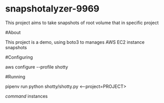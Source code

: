 # snapshotalyzer-9969
This project aims to take snapshots of root volume that in specific project

#About

This project is a demo, using boto3 to manages AWS EC2 instance snapshots

#Configuring

aws configure --profile shotty

#Running

pipenv run python shotty/shotty.py <command> <--project=PROJECT>

*command* instances
